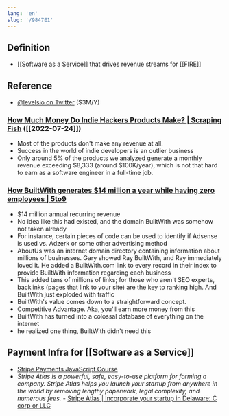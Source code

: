 ```yaml
---
lang: 'en'
slug: '/9847E1'
---
```


## Definition

- [[Software as a Service]] that drives revenue streams for [[FIRE]]

## Reference

- [@levelsio on Twitter](https://twitter.com/levelsio) ($3M/Y)

### [How Much Money Do Indie Hackers Products Make? | Scraping Fish](https://scrapingfish.com/blog/indie-hackers-revenue) ([[2022-07-24]])

- Most of the products don't make any revenue at all.
- Success in the world of indie developers is an outlier business
- Only around 5% of the products we analyzed generate a monthly revenue exceeding $8,333 (around $100K/year), which is not that hard to earn as a software engineer in a full-time job.

### [How BuiltWith generates $14 million a year while having zero employees | 5to9](https://5to9.beehiiv.com/p/builtwith-generates-14-million-year-zero-employees)

- $14 million annual recurring revenue
- No idea like this had existed, and the domain BuiltWith was somehow not taken already
- For instance, certain pieces of code can be used to identify if Adsense is used vs. Adzerk or some other advertising method
- AboutUs was an internet domain directory containing information about millions of businesses. Gary showed Ray BuiltWith, and Ray immediately loved it. He added a BuiltWith.com link to every record in their index to provide BuiltWith information regarding each business
- This added tens of millions of links; for those who aren't SEO experts, backlinks (pages that link to your site) are the key to ranking high. And BuiltWith just exploded with traffic
- BuiltWith's value comes down to a straightforward concept.
- Competitive Advantage. Aka, you'll earn more money from this
- BuiltWith has turned into a colossal database of everything on the internet
- he realized one thing, BuiltWith didn't need this

## Payment Infra for [[Software as a Service]]

- [Stripe Payments JavaScript Course](https://fireship.io/courses/stripe-js/)
- _Stripe Atlas is a powerful, safe, easy-to-use platform for forming a company. Stripe Atlas helps you launch your startup from anywhere in the world by removing lengthy paperwork, legal complexity, and numerous fees._ - [Stripe Atlas | Incorporate your startup in Delaware: C corp or LLC](https://stripe.com/atlas)
